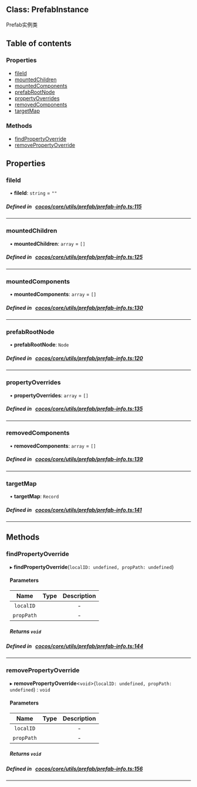 
## Class: PrefabInstance


Prefab实例类


<div class="table-of-content">
<h2>Table of contents</h2>


### Properties

- [ fileId](#fileId)
- [ mountedChildren](#mountedChildren)
- [ mountedComponents](#mountedComponents)
- [ prefabRootNode](#prefabRootNode)
- [ propertyOverrides](#propertyOverrides)
- [ removedComponents](#removedComponents)
- [ targetMap](#targetMap)

### Methods

- [ findPropertyOverride](#findPropertyOverride)
- [ removePropertyOverride](#removePropertyOverride)
</div>

## Properties


### fileId
<div style="margin-left: 10px;">




•  **fileId**:
`string`  = `""`
</div>

##### Defined in &nbsp;   [cocos/core/utils/prefab/prefab-info.ts:115](https://github.com/cocos-creator/engine/blob/c7bf6b8a9/cocos/core/utils/prefab/prefab-info.ts#L115)&nbsp;


___


### mountedChildren
<div style="margin-left: 10px;">




•  **mountedChildren**:
`array`  = `[]`
</div>

##### Defined in &nbsp;   [cocos/core/utils/prefab/prefab-info.ts:125](https://github.com/cocos-creator/engine/blob/c7bf6b8a9/cocos/core/utils/prefab/prefab-info.ts#L125)&nbsp;


___


### mountedComponents
<div style="margin-left: 10px;">




•  **mountedComponents**:
`array`  = `[]`
</div>

##### Defined in &nbsp;   [cocos/core/utils/prefab/prefab-info.ts:130](https://github.com/cocos-creator/engine/blob/c7bf6b8a9/cocos/core/utils/prefab/prefab-info.ts#L130)&nbsp;


___


### prefabRootNode
<div style="margin-left: 10px;">




•  **prefabRootNode**:
`Node` 
</div>

##### Defined in &nbsp;   [cocos/core/utils/prefab/prefab-info.ts:120](https://github.com/cocos-creator/engine/blob/c7bf6b8a9/cocos/core/utils/prefab/prefab-info.ts#L120)&nbsp;


___


### propertyOverrides
<div style="margin-left: 10px;">




•  **propertyOverrides**:
`array`  = `[]`
</div>

##### Defined in &nbsp;   [cocos/core/utils/prefab/prefab-info.ts:135](https://github.com/cocos-creator/engine/blob/c7bf6b8a9/cocos/core/utils/prefab/prefab-info.ts#L135)&nbsp;


___


### removedComponents
<div style="margin-left: 10px;">




•  **removedComponents**:
`array`  = `[]`
</div>

##### Defined in &nbsp;   [cocos/core/utils/prefab/prefab-info.ts:139](https://github.com/cocos-creator/engine/blob/c7bf6b8a9/cocos/core/utils/prefab/prefab-info.ts#L139)&nbsp;


___


### targetMap
<div style="margin-left: 10px;">




•  **targetMap**:
`Record` 
</div>

##### Defined in &nbsp;   [cocos/core/utils/prefab/prefab-info.ts:141](https://github.com/cocos-creator/engine/blob/c7bf6b8a9/cocos/core/utils/prefab/prefab-info.ts#L141)&nbsp;


___

<!---->
## Methods

### findPropertyOverride

<div style="margin-left: 10px;">

▸   **findPropertyOverride**(`localID: undefined, propPath: undefined`)



#### Parameters

| Name | Type | Description |
| :------: | :------: | :------: |
| `localID` |  | - |
| `propPath` |  | - |


##### Returns `void`
</div>

##### Defined in &nbsp;   [cocos/core/utils/prefab/prefab-info.ts:144](https://github.com/cocos-creator/engine/blob/c7bf6b8a9/cocos/core/utils/prefab/prefab-info.ts#L144)&nbsp;
___
### removePropertyOverride

<div style="margin-left: 10px;">

▸   **removePropertyOverride**<`void`\>(`localID: undefined, propPath: undefined`) : `void`



#### Parameters

| Name | Type | Description |
| :------: | :------: | :------: |
| `localID` |  | - |
| `propPath` |  | - |


##### Returns `void`
</div>

##### Defined in &nbsp;   [cocos/core/utils/prefab/prefab-info.ts:156](https://github.com/cocos-creator/engine/blob/c7bf6b8a9/cocos/core/utils/prefab/prefab-info.ts#L156)&nbsp;
___
<!---->




